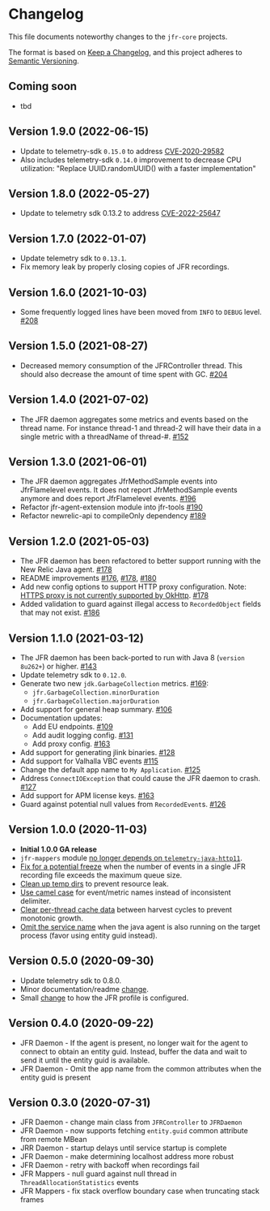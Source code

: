 # Changelog
This file documents noteworthy changes to the `jfr-core` projects.

The format is based on [Keep a Changelog](https://keepachangelog.com/en/1.0.0/),
and this project adheres to [Semantic Versioning](https://semver.org/spec/v2.0.0.html).

## Coming soon
* tbd

## Version 1.9.0 (2022-06-15)
* Update to telemetry-sdk `0.15.0` to address [CVE-2020-29582](https://github.com/newrelic/newrelic-telemetry-sdk-java/issues/273)
* Also includes telemetry-sdk `0.14.0` improvement to decrease CPU utilization: "Replace UUID.randomUUID() with a faster implementation"

## Version 1.8.0 (2022-05-27)
* Update to telemetry sdk 0.13.2 to address [CVE-2022-25647](https://github.com/advisories/GHSA-4jrv-ppp4-jm57)

## Version 1.7.0 (2022-01-07)
* Update telemetry sdk to `0.13.1`.
* Fix memory leak by properly closing copies of JFR recordings.

## Version 1.6.0 (2021-10-03)
* Some frequently logged lines have been moved from `INFO` to `DEBUG` level. [#208](https://github.com/newrelic/newrelic-jfr-core/pull/208)

## Version 1.5.0 (2021-08-27)
* Decreased memory consumption of the JFRController thread. This should also decrease the amount of time spent with GC. [#204](https://github.com/newrelic/newrelic-jfr-core/pull/204)

## Version 1.4.0 (2021-07-02)
* The JFR daemon aggregates some metrics and events based on the thread name. For instance thread-1 and thread-2 will have their data in a single metric with a threadName of thread-#. [#152](https://github.com/newrelic/newrelic-jfr-core/pull/152)

## Version 1.3.0 (2021-06-01)
* The JFR daemon aggregates JfrMethodSample events into JfrFlamelevel events. It does not report JfrMethodSample events anymore and does report JfrFlamelevel events. [#196](https://github.com/newrelic/newrelic-jfr-core/pull/196)
* Refactor jfr-agent-extension module into jfr-tools [#190](https://github.com/newrelic/newrelic-jfr-core/pull/190)
* Refactor newrelic-api to compileOnly dependency [#189](https://github.com/newrelic/newrelic-jfr-core/pull/189)

## Version 1.2.0 (2021-05-03)
* The JFR daemon has been refactored to better support running with the New Relic Java agent. [#178](https://github.com/newrelic/newrelic-jfr-core/pull/178)
* README improvements [#176](https://github.com/newrelic/newrelic-jfr-core/pull/176), [#178](https://github.com/newrelic/newrelic-jfr-core/pull/178), [#180](https://github.com/newrelic/newrelic-jfr-core/pull/180)
* Add new config options to support HTTP proxy configuration. Note: [HTTPS proxy is not currently supported by OkHttp](https://github.com/square/okhttp/issues/6561). [#178](https://github.com/newrelic/newrelic-jfr-core/pull/178)
* Added validation to guard against illegal access to `RecordedObject` fields that may not exist. [#186](https://github.com/newrelic/newrelic-jfr-core/pull/186)

## Version 1.1.0 (2021-03-12)
* The JFR daemon has been back-ported to run with Java 8 (`version 8u262+`) or higher. [#143](https://github.com/newrelic/newrelic-jfr-core/pull/143)
* Update telemetry sdk to `0.12.0`.
* Generate two new `jdk.GarbageCollection` metrics. [#169](https://github.com/newrelic/newrelic-jfr-core/pull/169): 
    * `jfr.GarbageCollection.minorDuration`
    * `jfr.GarbageCollection.majorDuration`
* Add support for general heap summary. [#106](https://github.com/newrelic/newrelic-jfr-core/pull/106)
* Documentation updates:
    * Add EU endpoints. [#109](https://github.com/newrelic/newrelic-jfr-core/pull/109)
    * Add audit logging config. [#131](https://github.com/newrelic/newrelic-jfr-core/pull/131)
    * Add proxy config. [#163](https://github.com/newrelic/newrelic-jfr-core/pull/163)
* Add support for generating jlink binaries. [#128](https://github.com/newrelic/newrelic-jfr-core/pull/128)
* Add support for Valhalla VBC events [#115](https://github.com/newrelic/newrelic-jfr-core/pull/115)
* Change the default app name to `My Application`. [#125](https://github.com/newrelic/newrelic-jfr-core/pull/125)
* Address `ConnectIOException` that could cause the JFR daemon to crash. [#127](https://github.com/newrelic/newrelic-jfr-core/pull/127)
* Add support for APM license keys. [#163](https://github.com/newrelic/newrelic-jfr-core/pull/163)
* Guard against potential null values from `RecordedEvent`s. [#126](https://github.com/newrelic/newrelic-jfr-core/pull/126)

## Version 1.0.0 (2020-11-03)
* **Initial 1.0.0 GA release**
* `jfr-mappers` module [no longer depends on `telemetry-java-http11`](https://github.com/newrelic/newrelic-jfr-core/pull/90).
* [Fix for a potential freeze](https://github.com/newrelic/newrelic-jfr-core/pull/97) when the number of events in a 
single JFR recording file exceeds the maximum queue size.
* [Clean up temp dirs](https://github.com/newrelic/newrelic-jfr-core/pull/96) to prevent resource leak.
* [Use camel case](https://github.com/newrelic/newrelic-jfr-core/pull/100) for event/metric names instead of inconsistent delimiter.
* [Clear per-thread cache data](https://github.com/newrelic/newrelic-jfr-core/pull/101) between harvest cycles to prevent monotonic growth.
* [Omit the service name](https://github.com/newrelic/newrelic-jfr-core/pull/102) when the java agent is also running on the target process (favor using entity guid instead).

## Version 0.5.0 (2020-09-30)
* Update telemetry sdk to 0.8.0.
* Minor documentation/readme [change](https://github.com/newrelic/newrelic-jfr-core/pull/83).
* Small [change](https://github.com/newrelic/newrelic-jfr-core/pull/86) to how the JFR profile is configured.

## Version 0.4.0 (2020-09-22)

* JFR Daemon - If the agent is present, no longer wait for the agent to connect to obtain an entity guid.
Instead, buffer the data and wait to send it until the entity guid is available.
* JFR Daemon - Omit the app name from the common attributes when the entity guid is present

## Version 0.3.0 (2020-07-31)

* JFR Daemon - change main class from `JFRController` to `JFRDaemon`
* JFR Daemon - now supports fetching `entity.guid` common attribute from remote MBean
* JRR Daemon - startup delays until service startup is complete
* JFR Daemon - make determining localhost address more robust
* JFR Daemon - retry with backoff when recordings fail
* JFR Mappers - null guard against null thread in `ThreadAllocationStatistics` events
* JFR Mappers - fix stack overflow boundary case when truncating stack frames
